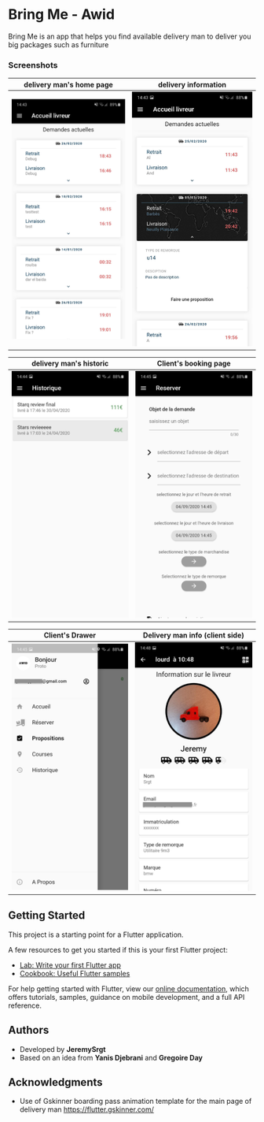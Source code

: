 # Bring Me - Awid

Bring Me is an app that helps you find available delivery man to deliver you big packages such as furniture

### Screenshots

delivery man's home page             |  delivery information
:-------------------------:|:-------------------------:
![](assets/git_images/Screenshot_20200904-144317.jpg)  |  ![](assets/git_images/Screenshot_20200904-144339.jpg)


delivery man's historic            |  Client's booking page
:-------------------------:|:-------------------------:
![](assets/git_images/Screenshot_20200904-144415.jpg)  |  ![](assets/git_images/Screenshot_20200904-144509.jpg)


Client's Drawer          |  Delivery man info (client side)
:-------------------------:|:-------------------------:
![](assets/git_images/Screenshot_20200904-144520.jpg)  |  ![](assets/git_images/Screenshot_20200904-144818.jpg)






## Getting Started

This project is a starting point for a Flutter application.

A few resources to get you started if this is your first Flutter project:

- [Lab: Write your first Flutter app](https://flutter.dev/docs/get-started/codelab)
- [Cookbook: Useful Flutter samples](https://flutter.dev/docs/cookbook)

For help getting started with Flutter, view our
[online documentation](https://flutter.dev/docs), which offers tutorials,
samples, guidance on mobile development, and a full API reference.


## Authors

* Developed by **JeremySrgt**
* Based on an idea from **Yanis Djebrani** and **Gregoire Day**



## Acknowledgments

* Use of Gskinner boarding pass animation template for the main page of delivery man 
https://flutter.gskinner.com/



